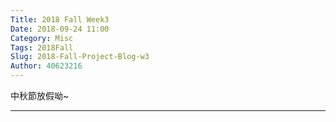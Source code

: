 ```yaml
---
Title: 2018 Fall Week3
Date: 2018-09-24 11:00
Category: Misc
Tags: 2018Fall
Slug: 2018-Fall-Project-Blog-w3
Author: 40623216
---
```


中秋節放假呦~


<!-- PELICAN_END_SUMMARY -->


----



